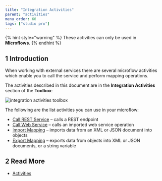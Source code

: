 ```yaml
---
title: "Integration Activities"
parent: "activities"
menu_order: 60
tags: ["studio pro"]
---
```

{% hint style="warning" %}
These activities can only be used in **Microflows**.
{% endhint %}

## 1 Introduction

When working with external services there are several microflow activities which enable you to call the service and perform mapping operations.

The activities described in this document are in the **Integration Activities** section of the **Toolbox**:


![integration activities toolbox](attachments/integration-activities/integration-activities-toolbox.png)


The following are the list activities you can use in your microflow:

* [Call REST Service](call-rest-action) – calls a REST endpoint
* [Call Web Service](call-web-service-action) – calls an imported web service operation
* [Import Mapping](import-mapping-action) – imports data from an XML or JSON document into objects
* [Export Mapping](export-mapping-action) – exports data from objects into XML or JSON documents, or a string variable

## 2 Read More

* [Activities](activities)
